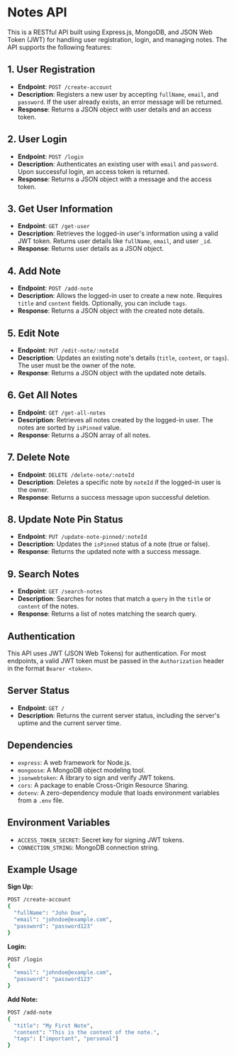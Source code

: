 # Notes API

This is a RESTful API built using Express.js, MongoDB, and JSON Web Token (JWT) for handling user registration, login, and managing notes. The API supports the following features:

## 1. User Registration

- **Endpoint**: `POST /create-account`
- **Description**: Registers a new user by accepting `fullName`, `email`, and `password`. If the user already exists, an error message will be returned.
- **Response**: Returns a JSON object with user details and an access token.

## 2. User Login

- **Endpoint**: `POST /login`
- **Description**: Authenticates an existing user with `email` and `password`. Upon successful login, an access token is returned.
- **Response**: Returns a JSON object with a message and the access token.

## 3. Get User Information

- **Endpoint**: `GET /get-user`
- **Description**: Retrieves the logged-in user's information using a valid JWT token. Returns user details like `fullName`, `email`, and user `_id`.
- **Response**: Returns user details as a JSON object.

## 4. Add Note

- **Endpoint**: `POST /add-note`
- **Description**: Allows the logged-in user to create a new note. Requires `title` and `content` fields. Optionally, you can include `tags`.
- **Response**: Returns a JSON object with the created note details.

## 5. Edit Note

- **Endpoint**: `PUT /edit-note/:noteId`
- **Description**: Updates an existing note's details (`title`, `content`, or `tags`). The user must be the owner of the note.
- **Response**: Returns a JSON object with the updated note details.

## 6. Get All Notes

- **Endpoint**: `GET /get-all-notes`
- **Description**: Retrieves all notes created by the logged-in user. The notes are sorted by `isPinned` value.
- **Response**: Returns a JSON array of all notes.

## 7. Delete Note

- **Endpoint**: `DELETE /delete-note/:noteId`
- **Description**: Deletes a specific note by `noteId` if the logged-in user is the owner.
- **Response**: Returns a success message upon successful deletion.

## 8. Update Note Pin Status

- **Endpoint**: `PUT /update-note-pinned/:noteId`
- **Description**: Updates the `isPinned` status of a note (true or false).
- **Response**: Returns the updated note with a success message.

## 9. Search Notes

- **Endpoint**: `GET /search-notes`
- **Description**: Searches for notes that match a `query` in the `title` or `content` of the notes.
- **Response**: Returns a list of notes matching the search query.

## Authentication

This API uses JWT (JSON Web Tokens) for authentication. For most endpoints, a valid JWT token must be passed in the `Authorization` header in the format `Bearer <token>`.

## Server Status

- **Endpoint**: `GET /`
- **Description**: Returns the current server status, including the server's uptime and the current server time.

## Dependencies

- `express`: A web framework for Node.js.
- `mongoose`: A MongoDB object modeling tool.
- `jsonwebtoken`: A library to sign and verify JWT tokens.
- `cors`: A package to enable Cross-Origin Resource Sharing.
- `dotenv`: A zero-dependency module that loads environment variables from a `.env` file.

## Environment Variables

- `ACCESS_TOKEN_SECRET`: Secret key for signing JWT tokens.
- `CONNECTION_STRING`: MongoDB connection string.

## Example Usage

**Sign Up:**

```bash
POST /create-account
{
  "fullName": "John Doe",
  "email": "johndoe@example.com",
  "password": "password123"
}
```

**Login:**

```bash
POST /login
{
  "email": "johndoe@example.com",
  "password": "password123"
}
```

**Add Note:**

```bash
POST /add-note
{
  "title": "My First Note",
  "content": "This is the content of the note.",
  "tags": ["important", "personal"]
}
```
